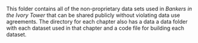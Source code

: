 This folder contains all of the non-proprietary data sets used in *Bankers in the Ivory Tower* that can be shared publicly without violating data use agreements. The directory for each chapter also has a data a data folder with each dataset used in that chapter and a code file for building each dataset.
